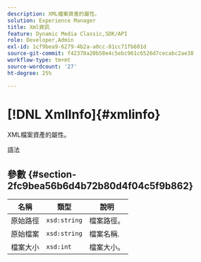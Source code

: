 ```yaml
---
description: XML檔案資產的屬性。
solution: Experience Manager
title: Xml資訊
feature: Dynamic Media Classic,SDK/API
role: Developer,Admin
exl-id: 1cf9bea9-6279-4b2a-a0cc-81cc71fb601d
source-git-commit: f42378a20b58e4c5ebc961c6526d7cecabc2ae38
workflow-type: tm+mt
source-wordcount: '27'
ht-degree: 25%

---
```


# [!DNL XmlInfo]{#xmlinfo}

XML檔案資產的屬性。

語法

## 參數 {#section-2fc9bea56b6d4b72b80d4f04c5f9b862}

| 名稱 | 類型 | 說明 |
|---|---|---|
| 原始路徑 | `xsd:string` | 檔案路徑。 |
| 原始檔案 | `xsd:string` | 檔案名稱. |
| 檔案大小 | `xsd:int` | 檔案大小。 |
